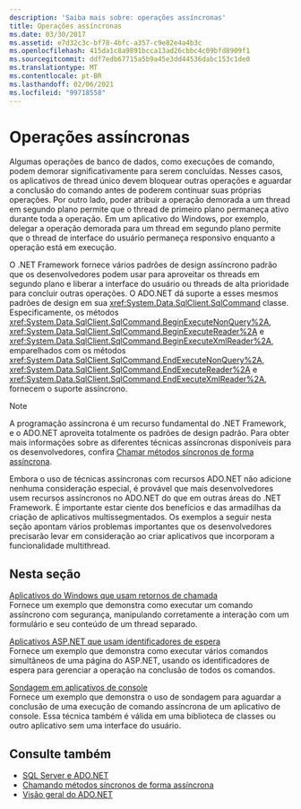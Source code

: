 ```yaml
---
description: 'Saiba mais sobre: operações assíncronas'
title: Operações assíncronas
ms.date: 03/30/2017
ms.assetid: e7d32c3c-bf78-4bfc-a357-c9e82e4a4b3c
ms.openlocfilehash: 415da1c8a9891bcca13ad26cbbc4c09bfd8909f1
ms.sourcegitcommit: ddf7edb67715a5b9a45e3dd44536dabc153c1de0
ms.translationtype: MT
ms.contentlocale: pt-BR
ms.lasthandoff: 02/06/2021
ms.locfileid: "99718558"
---
```

# <a name="asynchronous-operations"></a>Operações assíncronas

Algumas operações de banco de dados, como execuções de comando, podem demorar significativamente para serem concluídas. Nesses casos, os aplicativos de thread único devem bloquear outras operações e aguardar a conclusão do comando antes de poderem continuar suas próprias operações. Por outro lado, poder atribuir a operação demorada a um thread em segundo plano permite que o thread de primeiro plano permaneça ativo durante toda a operação. Em um aplicativo do Windows, por exemplo, delegar a operação demorada para um thread em segundo plano permite que o thread de interface do usuário permaneça responsivo enquanto a operação está em execução.  
  
 O .NET Framework fornece vários padrões de design assíncrono padrão que os desenvolvedores podem usar para aproveitar os threads em segundo plano e liberar a interface do usuário ou threads de alta prioridade para concluir outras operações. O ADO.NET dá suporte a esses mesmos padrões de design em sua <xref:System.Data.SqlClient.SqlCommand> classe. Especificamente, os métodos <xref:System.Data.SqlClient.SqlCommand.BeginExecuteNonQuery%2A>, <xref:System.Data.SqlClient.SqlCommand.BeginExecuteReader%2A> e <xref:System.Data.SqlClient.SqlCommand.BeginExecuteXmlReader%2A>, emparelhados com os métodos <xref:System.Data.SqlClient.SqlCommand.EndExecuteNonQuery%2A>, <xref:System.Data.SqlClient.SqlCommand.EndExecuteReader%2A> e <xref:System.Data.SqlClient.SqlCommand.EndExecuteXmlReader%2A>, fornecem o suporte assíncrono.  
  
> [!NOTE]
> A programação assíncrona é um recurso fundamental do .NET Framework, e o ADO.NET aproveita totalmente os padrões de design padrão. Para obter mais informações sobre as diferentes técnicas assíncronas disponíveis para os desenvolvedores, confira [Chamar métodos síncronos de forma assíncrona](../../../../standard/asynchronous-programming-patterns/calling-synchronous-methods-asynchronously.md).  
  
 Embora o uso de técnicas assíncronas com recursos ADO.NET não adicione nenhuma consideração especial, é provável que mais desenvolvedores usem recursos assíncronos no ADO.NET do que em outras áreas do .NET Framework. É importante estar ciente dos benefícios e das armadilhas da criação de aplicativos multissegmentados. Os exemplos a seguir nesta seção apontam vários problemas importantes que os desenvolvedores precisarão levar em consideração ao criar aplicativos que incorporam a funcionalidade multithread.  
  
## <a name="in-this-section"></a>Nesta seção  

 [Aplicativos do Windows que usam retornos de chamada](windows-applications-using-callbacks.md)  
 Fornece um exemplo que demonstra como executar um comando assíncrono com segurança, manipulando corretamente a interação com um formulário e seu conteúdo de um thread separado.  
  
 [Aplicativos ASP.NET que usam identificadores de espera](aspnet-apps-using-wait-handles.md)  
 Fornece um exemplo que demonstra como executar vários comandos simultâneos de uma página do ASP.NET, usando os identificadores de espera para gerenciar a operação na conclusão de todos os comandos.  
  
 [Sondagem em aplicativos de console](polling-in-console-applications.md)  
 Fornece um exemplo que demonstra o uso de sondagem para aguardar a conclusão de uma execução de comando assíncrona de um aplicativo de console. Essa técnica também é válida em uma biblioteca de classes ou outro aplicativo sem uma interface do usuário.  
  
## <a name="see-also"></a>Consulte também

- [SQL Server e ADO.NET](index.md)
- [Chamando métodos síncronos de forma assíncrona](../../../../standard/asynchronous-programming-patterns/calling-synchronous-methods-asynchronously.md)
- [Visão geral do ADO.NET](../ado-net-overview.md)
